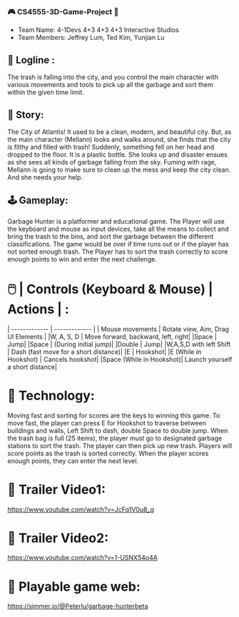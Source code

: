 ### :video_game: CS4555-3D-Game-Project 👋
- Team Name: 4-1Devs 4+3 4+3 4+3 Interactive Studios
- Team Members: Jeffrey Lum, Ted Kim, Yunjian Lu

## :page_facing_up:	Logline :
The trash is falling into the city, and you control the main character with various movements and tools to pick up all the garbage and sort them within the given time limit.
## :scroll:	Story:
The City of Atlantis! It used to be a clean, modern, and beautiful city. But, as the main character (Mellann) looks and walks around, she finds that the city is filthy and filled with trash! Suddenly, something fell on her head and dropped to the floor. It is a plastic bottle. She looks up and disaster ensues as she sees all kinds of garbage falling from the sky. Fuming with rage, Mellann is going to make sure to clean up the mess and keep the city clean. And she needs your help.
## :joystick:	Gameplay:
Garbage Hunter is a platformer and educational game. The Player will use the keyboard and mouse as input devices, take all the means to collect and bring the trash to the bins, and sort the garbage between the different classifications. The game would be over if time runs out or if the player has not sorted enough trash.  The Player has to sort the trash correctly to score enough points to win and enter the next challenge. 

# :computer_mouse:	| Controls (Keyboard & Mouse) | Actions | :   
| ------------- | ------------- |
| Mouse movements         | Rotate view, Aim, Drag UI Elements |
|W, A, S, D               |  Move forward, backward, left, right|
|Space                    | Jump|
|Space                   | (During initial jump)| 
|Double                  | Jump|
|W,A,S,D with left Shift | Dash (fast move for a short distance)|
|E                        | Hookshot|
|E (While in Hookshot)   | Cancels hookshot|
|Space (While in Hookshot)| Launch yourself a short distance|

# :rocket:	Technology:
Moving fast and sorting for scores are the keys to winning this game. To move fast, the player can press E for Hookshot to traverse between buildings and walls, Left Shift to dash, double Space to double jump. When the trash bag is full (25 items), the player must go to designated garbage stations to sort the trash.  The player can then pick up new trash. Players will score points as the trash is sorted correctly. When the player scores enough points, they can enter the next level.  

# :link: Trailer Video1:
https://www.youtube.com/watch?v=JcFq1V0u8_g
# :link: Trailer Video2:
https://www.youtube.com/watch?v=1-USNX54o4A
# :link:	Playable game web:
https://simmer.io/@Peterlu/garbage-hunterbeta
